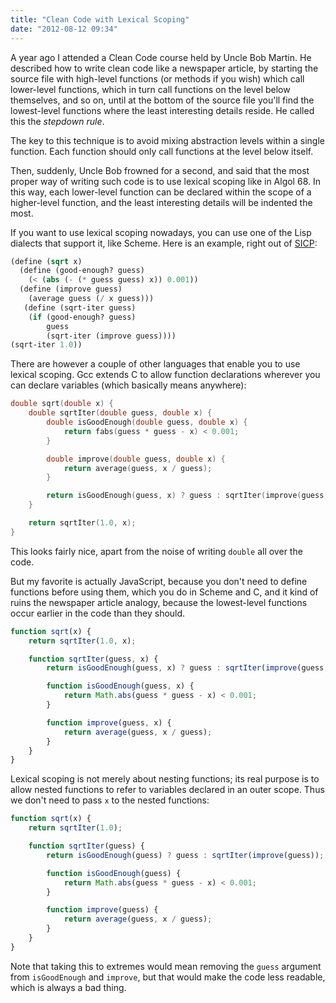 ```yaml
---
title: "Clean Code with Lexical Scoping"
date: "2012-08-12 09:34"
---
```


A year ago I attended a Clean Code course held by Uncle Bob Martin.
He described how to write clean code like a newspaper article, by
starting the source file with high-level functions (or methods if you
wish) which call lower-level functions, which in turn call functions
on the level below themselves, and so on, until at the bottom of the
source file you'll find the lowest-level functions where the least
interesting details reside.  He called this the *stepdown rule*.

The key to this technique is to avoid mixing abstraction levels within
a single function.  Each function should only call functions at the
level below itself.

Then, suddenly, Uncle Bob frowned for a second, and said that the most
proper way of writing such code is to use lexical scoping like in
Algol 68.  In this way, each lower-level function can be declared
within the scope of a higher-level function,
and the least interesting details will be indented the most.

If you want to use lexical scoping nowadays, you can use one of the
Lisp dialects that support it, like Scheme.  Here is an example, right
out of [SICP](http://mitpress.mit.edu/sicp/):

```scheme
(define (sqrt x)
  (define (good-enough? guess)
    (< (abs (- (* guess guess) x)) 0.001))
  (define (improve guess)
    (average guess (/ x guess)))
   (define (sqrt-iter guess)
    (if (good-enough? guess)
        guess
        (sqrt-iter (improve guess))))
(sqrt-iter 1.0))
```

There are however a couple of other languages that enable you to use
lexical scoping.  Gcc extends C to allow function declarations
wherever you can declare variables (which basically means anywhere):

```c
double sqrt(double x) {
    double sqrtIter(double guess, double x) {
        double isGoodEnough(double guess, double x) {
            return fabs(guess * guess - x) < 0.001;
        }

        double improve(double guess, double x) {
            return average(guess, x / guess);
        }

        return isGoodEnough(guess, x) ? guess : sqrtIter(improve(guess, x), x);
    }

    return sqrtIter(1.0, x);
}
```

This looks fairly nice,
apart from the noise of writing <code>double</code> all over the code.

But my favorite is actually JavaScript, because you don't need to
define functions before using them, which you do in Scheme and C, and
it kind of ruins the newspaper article analogy, because the
lowest-level functions occur earlier in the code than they should.

```javascript
function sqrt(x) {
    return sqrtIter(1.0, x);

    function sqrtIter(guess, x) {
        return isGoodEnough(guess, x) ? guess : sqrtIter(improve(guess, x), x);

        function isGoodEnough(guess, x) {
            return Math.abs(guess * guess - x) < 0.001;
        }

        function improve(guess, x) {
            return average(guess, x / guess);
        }
    }
}
```

Lexical scoping is not merely about nesting functions; its real
purpose is to allow nested functions to refer to variables declared in
an outer scope.  Thus we don't need to pass <code>x</code> to the nested
functions:

```javascript
function sqrt(x) {
    return sqrtIter(1.0);

    function sqrtIter(guess) {
        return isGoodEnough(guess) ? guess : sqrtIter(improve(guess));

        function isGoodEnough(guess) {
            return Math.abs(guess * guess - x) < 0.001;
        }

        function improve(guess) {
            return average(guess, x / guess);
        }
    }
}
```

Note that taking this to extremes would mean removing the <code>guess</code>
argument from <code>isGoodEnough</code> and <code>improve</code>, but that would make the
code less readable, which is always a bad thing.